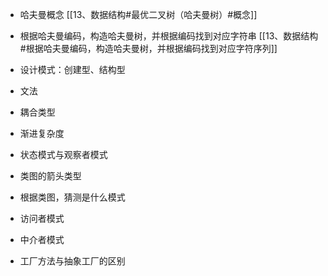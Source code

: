 
* 哈夫曼概念
[[13、数据结构#最优二叉树（哈夫曼树）#概念]]

* 根据哈夫曼编码，构造哈夫曼树，并根据编码找到对应字符串
[[13、数据结构#根据哈夫曼编码，构造哈夫曼树，并根据编码找到对应字符序列]]

* 设计模式：创建型、结构型
* 文法
* 耦合类型
* 渐进复杂度
* 状态模式与观察者模式
* 类图的箭头类型
* 根据类图，猜测是什么模式 
* 访问者模式 
* 中介者模式
* 工厂方法与抽象工厂的区别                                                                                                                                                                                                                                                                                                                                                                                                                                                                                                                                                                                                                                                                                                                                                                                                                                                                                                                                                                                                                                                                                                                                                                                                                                                                                                                                                                                                                                                                                                                                                                                         